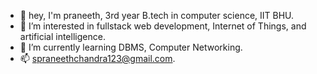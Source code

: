 - 👋 hey, I'm praneeth, 3rd year B.tech in computer science, IIT BHU.
- 👀 I’m interested in fullstack web development, Internet of Things, and artificial intelligence.
- 🌱 I’m currently learning DBMS, Computer Networking.
- 📫 spraneethchandra123@gmail.com.

<!---
mazerunner1001/mazerunner1001 is a ✨ special ✨ repository because its `README.md` (this file) appears on your GitHub profile.
You can click the Preview link to take a look at your changes.
--->
